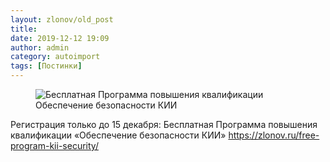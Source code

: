 ```yaml
---
layout: zlonov/old_post
title: 
date: 2019-12-12 19:09
author: admin
category: autoimport
tags: [Постинки]
---
```

<!-- wp:image {"id":73634,"sizeSlug":"large"} -->
<figure class="wp-block-image size-large"><img src="/assets/uploads/Бесплатная-Программа-повышения-квалификации-22Обеспечение-безопасности-КИИ22.png" alt="Бесплатная Программа повышения квалификации Обеспечение безопасности КИИ" class="wp-image-73634"/></figure>
<!-- /wp:image -->


Регистрация только до 15 декабря: Бесплатная Программа повышения квалификации «Обеспечение безопасности КИИ» <a href="https://zlonov.ru/free-program-kii-security/">https://zlonov.ru/free-program-kii-security/</a>

